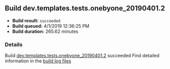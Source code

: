 ## Build dev.templates.tests.onebyone_20190401.2
- **Build result:** `succeeded`
- **Build queued:** 4/1/2019 12:36:25 PM
- **Build duration:** 265.62 minutes
### Details
Build [dev.templates.tests.onebyone_20190401.2](https://winappstudio.visualstudio.com/web/build.aspx?pcguid=a4ef43be-68ce-4195-a619-079b4d9834c2&builduri=vstfs%3a%2f%2f%2fBuild%2fBuild%2f27444) succeeded
Find detailed information in the [build log files](https://uwpctdiags.blob.core.windows.net/buildlogs/dev.templates.tests.onebyone_20190401.2_logs.zip)
